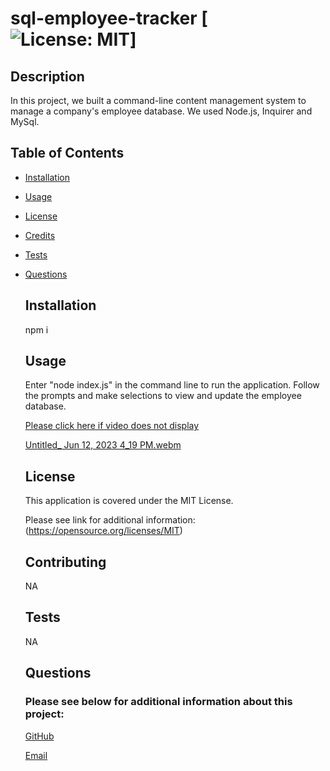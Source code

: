 # sql-employee-tracker [![License: MIT](https://img.shields.io/badge/License-MIT-yellow.svg)]
 
  ## Description

  In this project, we built a command-line content management system to manage a company's employee database. We used Node.js, Inquirer and MySql.



  ## Table of Contents

- [Installation](#installation)

- [Usage](#usage)

- [License](#license)

- [Credits](#credits)

- [Tests](#tests)

- [Questions](#questions)



  ## Installation

  npm i



  ## Usage

  Enter "node index.js" in the command line to run the application. Follow the prompts and make selections to view and update the employee database.

  [Please click here if video does not display](https://drive.google.com/file/d/1mQeX_I7c6xVsWHpNu9jemCeSfVZxVTQA/view?usp=sharing)
  
  [Untitled_ Jun 12, 2023 4_19 PM.webm](https://github.com/jjsdunc88/sql-employee-tracker/assets/125617546/6361cda3-17ab-4c18-aad6-c1b849954366)




  ## License

  This application is covered under the MIT License. 

  Please see link for additional information:
  (https://opensource.org/licenses/MIT)



  ## Contributing

  NA



  ## Tests

  NA



  ## Questions

  ### Please see below for additional information about this project:

  [GitHub](https://github.com/jjsdunc88)

  [Email](mailto:jjsduncan@gmail.com)
